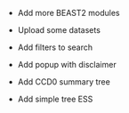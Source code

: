- Add more BEAST2 modules
- Upload some datasets
- Add filters to search
- Add popup with disclaimer

- Add CCD0 summary tree
- Add simple tree ESS
